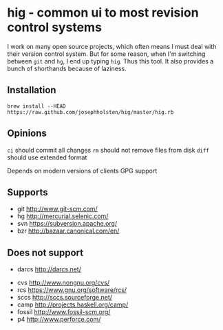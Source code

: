 # hig - common ui to most revision control systems

I work on many open source projects, which often means I must deal with their version control system. But for some reason, when I'm switching between `git` and `hg`, I end up typing `hig`. Thus this tool. It also provides a bunch of shorthands because of laziness.

## Installation

    brew install --HEAD https://raw.github.com/josephholsten/hig/master/hig.rb

## Opinions

`ci` should commit all changes
`rm` should not remove files from disk
`diff` should use extended format

Depends on modern versions of clients
GPG support

## Supports

- git http://www.git-scm.com/
- hg http://mercurial.selenic.com/
- svn https://subversion.apache.org/
- bzr http://bazaar.canonical.com/en/

## Does not support

- darcs http://darcs.net/
* cvs http://www.nongnu.org/cvs/
* rcs https://www.gnu.org/software/rcs/
* sccs http://sccs.sourceforge.net/
* camp http://projects.haskell.org/camp/
* fossil http://www.fossil-scm.org/
* p4 http://www.perforce.com/
